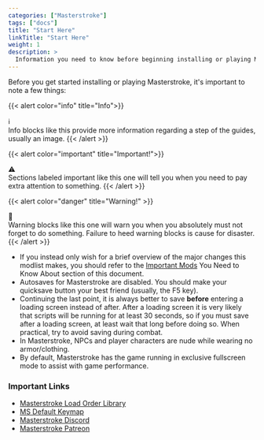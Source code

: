 ```yaml
---
categories: ["Masterstroke"]
tags: ["docs"] 
title: "Start Here"
linkTitle: "Start Here"
weight: 1
description: >
  Information you need to know before beginning installing or playing Masterstroke.
---
```


Before you get started installing or playing Masterstroke, it's important to note a few things:

{{< alert color="info" title="Info">}}
<div class="alert-icon">ℹ️</div>
Info blocks like this provide more information regarding a step of the guides, usually an image.
{{< /alert >}}

{{< alert color="important" title="Important!">}}
<div class="alert-icon">⚠️</div>
Sections labeled important like this one will tell you when you need to pay extra attention to something.
{{< /alert >}}

{{< alert color="danger" title="Warning!" >}}
<div class="alert-icon">🛑</div>
Warning blocks like this one will warn you when you absolutely must not forget to do something. Failure to heed warning blocks is cause for disaster.
{{< /alert >}}

- If you instead only wish for a brief overview of the major changes this modlist makes, you should refer to the [Important Mods](/docs/masterstroke/beginners-guide/importantmods) You Need to Know About section of this document.
- Autosaves for Masterstroke are disabled. You should make your quicksave button your best friend (usually, the F5 key).
- Continuing the last point, it is always better to save **before** entering a loading screen instead of after. After a loading screen it is very likely that scripts will be running for at least 30 seconds, so if you must save after a loading screen, at least wait that long before doing so. When practical, try to avoid saving during combat.
- In Masterstroke, NPCs and player characters are nude while wearing no armor/clothing.
- By default, Masterstroke has the game running in exclusive fullscreen mode to assist with game performance.

### Important Links
- [Masterstroke Load Order Library](/docs/masterstroke/details)
- <a href="http://www.keyboard-layout-editor.com/#/gists/0cd559c4d9f1a88b965b552e961a906c" target="_blank">MS Default Keymap</a>
- [Masterstroke Discord](https://discord.gg/thg2eRxf7z)
- [Masterstroke Patreon](https://www.patreon.com/LivingSkyrim)
